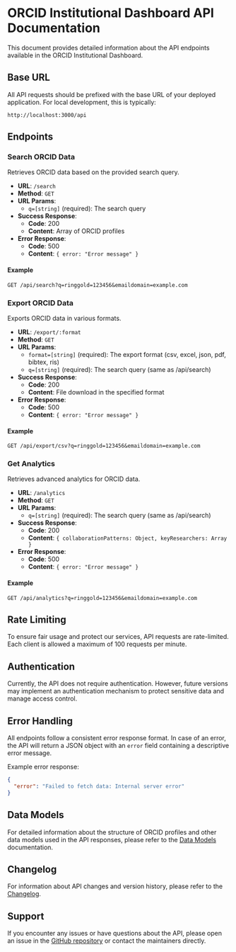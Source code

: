 # ORCID Institutional Dashboard API Documentation

This document provides detailed information about the API endpoints available in the ORCID Institutional Dashboard.

## Base URL

All API requests should be prefixed with the base URL of your deployed application. For local development, this is typically:

```
http://localhost:3000/api
```

## Endpoints

### Search ORCID Data

Retrieves ORCID data based on the provided search query.

- **URL**: `/search`
- **Method**: `GET`
- **URL Params**: 
  - `q=[string]` (required): The search query
- **Success Response**:
  - **Code**: 200
  - **Content**: Array of ORCID profiles
- **Error Response**:
  - **Code**: 500
  - **Content**: `{ error: "Error message" }`

#### Example

```
GET /api/search?q=ringgold=123456&emaildomain=example.com
```

### Export ORCID Data

Exports ORCID data in various formats.

- **URL**: `/export/:format`
- **Method**: `GET`
- **URL Params**:
  - `format=[string]` (required): The export format (csv, excel, json, pdf, bibtex, ris)
  - `q=[string]` (required): The search query (same as /api/search)
- **Success Response**:
  - **Code**: 200
  - **Content**: File download in the specified format
- **Error Response**:
  - **Code**: 500
  - **Content**: `{ error: "Error message" }`

#### Example

```
GET /api/export/csv?q=ringgold=123456&emaildomain=example.com
```

### Get Analytics

Retrieves advanced analytics for ORCID data.

- **URL**: `/analytics`
- **Method**: `GET`
- **URL Params**:
  - `q=[string]` (required): The search query (same as /api/search)
- **Success Response**:
  - **Code**: 200
  - **Content**: `{ collaborationPatterns: Object, keyResearchers: Array }`
- **Error Response**:
  - **Code**: 500
  - **Content**: `{ error: "Error message" }`

#### Example

```
GET /api/analytics?q=ringgold=123456&emaildomain=example.com
```

## Rate Limiting

To ensure fair usage and protect our services, API requests are rate-limited. Each client is allowed a maximum of 100 requests per minute.

## Authentication

Currently, the API does not require authentication. However, future versions may implement an authentication mechanism to protect sensitive data and manage access control.

## Error Handling

All endpoints follow a consistent error response format. In case of an error, the API will return a JSON object with an `error` field containing a descriptive error message.

Example error response:

```json
{
  "error": "Failed to fetch data: Internal server error"
}
```

## Data Models

For detailed information about the structure of ORCID profiles and other data models used in the API responses, please refer to the [Data Models](./DATA_MODELS.md) documentation.

## Changelog

For information about API changes and version history, please refer to the [Changelog](./CHANGELOG.md).

## Support

If you encounter any issues or have questions about the API, please open an issue in the [GitHub repository](https://github.com/your-username/orcid-institutional-dashboard/issues) or contact the maintainers directly.
